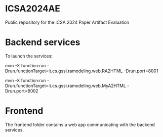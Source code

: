 # ICSA2024AE
Public repository for the ICSA 2024 Paper Artifact Evaluation
# Backend services
To launch the services:

mvn -X function:run -Drun.functionTarget=it.cs.gssi.ramodeling.web.RA2HTML -Drun.port=8001

mvn -X function:run -Drun.functionTarget=it.cs.gssi.ramodeling.web.MyA2HTML -Drun.port=8002

# Frontend
The frontend folder contains a web app communicating with the backend services.
